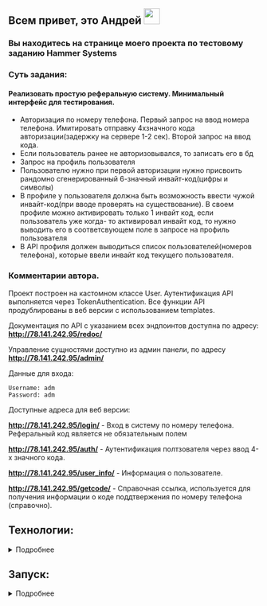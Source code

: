 <h2>Всем привет, это Андрей <img src="https://github.com/blackcater/blackcater/raw/main/images/Hi.gif" height="32"/></h2>
</h2> 

<h3>Вы находитесь на странице моего проекта по тестовому заданию Hammer Systems</h3> 

### Суть задания:

#### Реализовать простую реферальную систему. Минимальный интерфейс для тестирования.
* Авторизация по номеру телефона. Первый запрос на ввод номера
телефона. Имитировать отправку 4хзначного кода авторизации(задержку
на сервере 1-2 сек). Второй запрос на ввод кода.
* Если пользователь ранее не авторизовывался, то записать его в бд
* Запрос на профиль пользователя
* Пользователю нужно при первой авторизации нужно присвоить
рандомно сгенерированный 6-значный инвайт-код(цифры и символы)
* В профиле у пользователя должна быть возможность ввести чужой
инвайт-код(при вводе проверять на существование). В своем профиле
можно активировать только 1 инвайт код, если пользователь уже когда-
то активировал инвайт код, то нужно выводить его в соответсвующем
поле в запросе на профиль пользователя
* В API профиля должен выводиться список пользователей(номеров
телефона), которые ввели инвайт код текущего пользователя.



### Комментарии автора.

Проект построен на кастомном классе User. Аутентификация API выполняется через TokenAuthentication. Все функции API продублированы в веб версии с использованием templates.

Документация по API с указанием всех эндпоинтов доступна по адресу: **http://78.141.242.95/redoc/**

Управление сущностями доступно из админ панели, по адресу **http://78.141.242.95/admin/**

Данные для входа:

````
Username: adm
Password: adm
````

Доступные адреса для веб версии:

**http://78.141.242.95/login/** - Вход в систему по номеру телефона. Реферальный код является не обязательным полем

**http://78.141.242.95/auth/** - Аутентификация полтзователя через ввод 4-х значного кода.

**http://78.141.242.95/user_info/** - Информация о пользователе.

**http://78.141.242.95/getcode/** - Справочная ссылка, используется для получения информации о коде поддтвержения по номеру телефона (справочно).

## Технологии:

<details><summary>Подробнее</summary>

**Языки программирования и модули:**

[![Python](https://img.shields.io/badge/Python-3.11-blue?logo=python)](https://www.python.org/)


**Фреймворк, расширения и библиотеки:**

[![Django](https://img.shields.io/badge/Django-v5.0.2-blue?logo=Django)](https://www.djangoproject.com/)
[![DjangoREST](https://img.shields.io/badge/django-rest-framework?logo=Django)](https://www.django-rest-framework.org/)

**Базы данных и инструменты работы с БД:**

[![SQLite3](https://img.shields.io/badge/-SQLite3-464646?logo=SQLite)](https://www.sqlite.com/version3.html)
[![PostgreSQL](https://img.shields.io/badge/-PostgreSQL-464646?logo=PostgreSQL)](https://www.postgresql.org/)


**CI/CD:**


[![docker_compose](https://img.shields.io/badge/-Docker%20Compose-464646?logo=docker)](https://docs.docker.com/compose/)
[![gunicorn](https://img.shields.io/badge/-gunicorn-464646?logo=gunicorn)](https://gunicorn.org/)
[![Nginx](https://img.shields.io/badge/-NGINX-464646?logo=NGINX)](https://nginx.org/ru/)


</details>

## Запуск:

<details><summary>Подробнее</summary>


В первую очeредь для удосбва тестирования проект запущен на удаленном сервере и доступен по адресу:
`http://78.141.242.95/`




Доступ в админ панель:
`http://78.141.242.95/admin/`

Учетные данные для входа:
````
Username: adm
Password: adm
````


<details><summary>Локальный запуск: Docker Compose/PostgreSQL</summary>

1. Клонируйте репозиторий с GitHub:
   ```bash
   git clone 
   ```
   
2. В корневой директории проекта создайте файл .env для примера в директории находится [.env_example](.env_example). 
В случае отсутсвия данных, оставьте файл пустым. Главное что бы файл физически присутсвовал в директории.


3. Из корневой директории проекта выполните команду:
   ```bash
   docker-compose up -d --build 
   ```
   Проект будет развернут в трех docker-контейнерах (db, web, nginx) по адресу `http://localhost`.


4. В случае проблем наполнение БД. Вручную из корневой директории выполните следующие компанды:
   ```bash
   docker-compose exec web python manage.py migrate && \
   docker-compose exec web python manage.py createsuperuser  && \
   docker-compose exec web python manage.py collectstatic --no-input 
   ```

5. Доступ в админ панель:
   `http://localhost/admin/`
   
   Учетные данные для входа:
   ````
   Username: adm
   Password: adm
   ````

6. Остановить docker и удалить контейнеры можно командой из корневой директории проекта:
   ```bash
   docker compose -f docker-compose.yml down
   ```
   Если также необходимо удалить тома базы данных, статики и медиа:
   ```bash
   docker compose -f docker-compose.yml down -v
   ```
</details>

<details><summary>Локальный запуск: Django/SQLite3</summary>

1. Клонируйте репозиторий с GitHub:
   ```bash
   git clone git@github.com:
   ```

2. Создайте и активируйте виртуальное окружение:
   * Если у вас Linux/macOS
   ```bash
    python -m venv venv && source venv/bin/activate
   ```
   * Если у вас Windows
   ```bash
    python -m venv venv && source venv/Scripts/activate
   ```
   
3. Установите в виртуальное окружение все необходимые зависимости из файла **requirements.txt**:
   ```bash
   python -m pip install --upgrade pip && pip install -r requirements.txt
   ```

4. В корневой директории проекта создайте файл .env для примера в директории находится [.env_example](.env_example). 
В случае отсутсвия данных, оставьте файл пустым. Главное что бы файл физически присутсвовал в директории.


5. Примените миграции, наполните БД тестовыми данными, создайте суперюзера, запустите приложение из корневой директории:
   ```bash
   python manage.py migrate && \
   python manage.py create_superuser && \
   python manage.py runserver
   ```
   Сервер запустится локально по адресу `http://127.0.0.1:8000/`


6. Остановить приложение можно комбинацией клавиш Ctl-C.
</details>